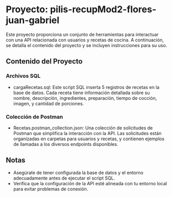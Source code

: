 # Proyecto: pilis-recupMod2-flores-juan-gabriel

Este proyecto proporciona un conjunto de herramientas para interactuar con una API relacionada con usuarios y recetas de cocina. A continuación, se detalla el contenido del proyecto y se incluyen instrucciones para su uso.

## Contenido del Proyecto
### Archivos SQL
* cargaRecetas.sql: Este script SQL inserta 5 registros de recetas en la base de datos. Cada receta tiene información detallada sobre su nombre, descripción, ingredientes, preparación, tiempo de cocción, imagen, y cantidad de porciones.
  
### Colección de Postman
* Recetas.postman_collection.json: Una colección de solicitudes de Postman que simplifica la interacción con la API. Las solicitudes están organizadas en carpetas para usuarios y recetas, y contienen ejemplos de llamadas a los diversos endpoints disponibles.

## Notas
* Asegúrate de tener configurada la base de datos y el entorno adecuadamente antes de ejecutar el script SQL.
* Verifica que la configuración de la API esté alineada con tu entorno local para evitar problemas de conexión.
